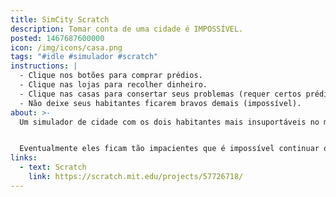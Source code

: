 ```yaml
---
title: SimCity Scratch
description: Tomar conta de uma cidade é IMPOSSÍVEL.
posted: 1467687600000
icon: /img/icons/casa.png
tags: "#idle #simulador #scratch"
instructions: |
  - Clique nos botões para comprar prédios.
  - Clique nas lojas para recolher dinheiro.
  - Clique nas casas para consertar seus problemas (requer certos prédios).
  - Não deixe seus habitantes ficarem bravos demais (impossível).
about: >-
  Um simulador de cidade com os dois habitantes mais insuportáveis no mundo.


  Eventualmente eles ficam tão impacientes que é impossível continuar o jogo e você perde. Crítica social ou incompetência minha? Você decide.
links:
  - text: Scratch
    link: https://scratch.mit.edu/projects/57726718/
---
```


<scratch url="https://scratch.mit.edu/projects/57726718/"></scratch>
